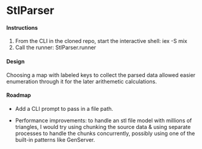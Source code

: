 # StlParser


#### Instructions
1. From the CLI in the cloned repo, start the interactive shell: iex -S mix
2. Call the runner: StlParser.runner


#### Design
Choosing a map with labeled keys to collect the parsed data allowed easier enumeration through it for the later arithemetic calculations.


#### Roadmap
* Add a CLI prompt to pass in a file path.

* Performance improvements: to handle an stl file model with millions of triangles, I would try using chunking the source data & using separate processes to handle the chunks concurrently, possibly using one of the built-in patterns like GenServer.

